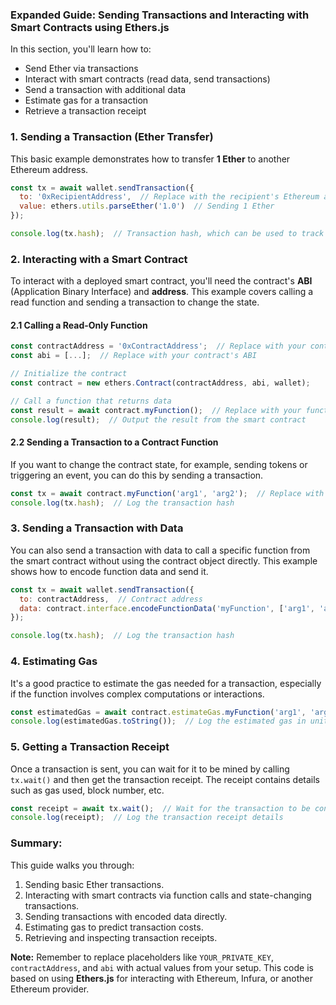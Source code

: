### Expanded Guide: Sending Transactions and Interacting with Smart Contracts using **Ethers.js**

In this section, you'll learn how to:
- Send Ether via transactions
- Interact with smart contracts (read data, send transactions)
- Send a transaction with additional data
- Estimate gas for a transaction
- Retrieve a transaction receipt

### 1. **Sending a Transaction (Ether Transfer)**

This basic example demonstrates how to transfer **1 Ether** to another Ethereum address.

```javascript
const tx = await wallet.sendTransaction({
  to: '0xRecipientAddress',  // Replace with the recipient's Ethereum address
  value: ethers.utils.parseEther('1.0')  // Sending 1 Ether
});

console.log(tx.hash);  // Transaction hash, which can be used to track the status
```

### 2. **Interacting with a Smart Contract**

To interact with a deployed smart contract, you'll need the contract's **ABI** (Application Binary Interface) and **address**. This example covers calling a read function and sending a transaction to change the state.

#### 2.1 **Calling a Read-Only Function**

```javascript
const contractAddress = '0xContractAddress';  // Replace with your contract address
const abi = [...];  // Replace with your contract's ABI

// Initialize the contract
const contract = new ethers.Contract(contractAddress, abi, wallet);

// Call a function that returns data
const result = await contract.myFunction();  // Replace with your function
console.log(result);  // Output the result from the smart contract
```

#### 2.2 **Sending a Transaction to a Contract Function**

If you want to change the contract state, for example, sending tokens or triggering an event, you can do this by sending a transaction.

```javascript
const tx = await contract.myFunction('arg1', 'arg2');  // Replace with your function and arguments
console.log(tx.hash);  // Log the transaction hash
```

### 3. **Sending a Transaction with Data**

You can also send a transaction with data to call a specific function from the smart contract without using the contract object directly. This example shows how to encode function data and send it.

```javascript
const tx = await wallet.sendTransaction({
  to: contractAddress,  // Contract address
  data: contract.interface.encodeFunctionData('myFunction', ['arg1', 'arg2'])  // Encode function call with arguments
});

console.log(tx.hash);  // Log the transaction hash
```

### 4. **Estimating Gas**

It's a good practice to estimate the gas needed for a transaction, especially if the function involves complex computations or interactions.

```javascript
const estimatedGas = await contract.estimateGas.myFunction('arg1', 'arg2');  // Replace with your function and args
console.log(estimatedGas.toString());  // Log the estimated gas in units
```

### 5. **Getting a Transaction Receipt**

Once a transaction is sent, you can wait for it to be mined by calling `tx.wait()` and then get the transaction receipt. The receipt contains details such as gas used, block number, etc.

```javascript
const receipt = await tx.wait();  // Wait for the transaction to be confirmed (mined)
console.log(receipt);  // Log the transaction receipt details
```

### Summary:
This guide walks you through:
1. Sending basic Ether transactions.
2. Interacting with smart contracts via function calls and state-changing transactions.
3. Sending transactions with encoded data directly.
4. Estimating gas to predict transaction costs.
5. Retrieving and inspecting transaction receipts.

**Note:** Remember to replace placeholders like `YOUR_PRIVATE_KEY`, `contractAddress`, and `abi` with actual values from your setup. This code is based on using **Ethers.js** for interacting with Ethereum, Infura, or another Ethereum provider.